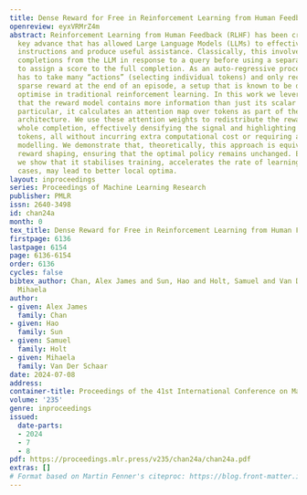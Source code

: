 ```yaml
---
title: Dense Reward for Free in Reinforcement Learning from Human Feedback
openreview: eyxVRMrZ4m
abstract: Reinforcement Learning from Human Feedback (RLHF) has been credited as the
  key advance that has allowed Large Language Models (LLMs) to effectively follow
  instructions and produce useful assistance. Classically, this involves generating
  completions from the LLM in response to a query before using a separate reward model
  to assign a score to the full completion. As an auto-regressive process, the LLM
  has to take many “actions” (selecting individual tokens) and only receives a single,
  sparse reward at the end of an episode, a setup that is known to be difficult to
  optimise in traditional reinforcement learning. In this work we leverage the fact
  that the reward model contains more information than just its scalar output, in
  particular, it calculates an attention map over tokens as part of the transformer
  architecture. We use these attention weights to redistribute the reward along the
  whole completion, effectively densifying the signal and highlighting the most important
  tokens, all without incurring extra computational cost or requiring any additional
  modelling. We demonstrate that, theoretically, this approach is equivalent to potential-based
  reward shaping, ensuring that the optimal policy remains unchanged. Empirically,
  we show that it stabilises training, accelerates the rate of learning, and, in practical
  cases, may lead to better local optima.
layout: inproceedings
series: Proceedings of Machine Learning Research
publisher: PMLR
issn: 2640-3498
id: chan24a
month: 0
tex_title: Dense Reward for Free in Reinforcement Learning from Human Feedback
firstpage: 6136
lastpage: 6154
page: 6136-6154
order: 6136
cycles: false
bibtex_author: Chan, Alex James and Sun, Hao and Holt, Samuel and Van Der Schaar,
  Mihaela
author:
- given: Alex James
  family: Chan
- given: Hao
  family: Sun
- given: Samuel
  family: Holt
- given: Mihaela
  family: Van Der Schaar
date: 2024-07-08
address:
container-title: Proceedings of the 41st International Conference on Machine Learning
volume: '235'
genre: inproceedings
issued:
  date-parts:
  - 2024
  - 7
  - 8
pdf: https://proceedings.mlr.press/v235/chan24a/chan24a.pdf
extras: []
# Format based on Martin Fenner's citeproc: https://blog.front-matter.io/posts/citeproc-yaml-for-bibliographies/
---
```


